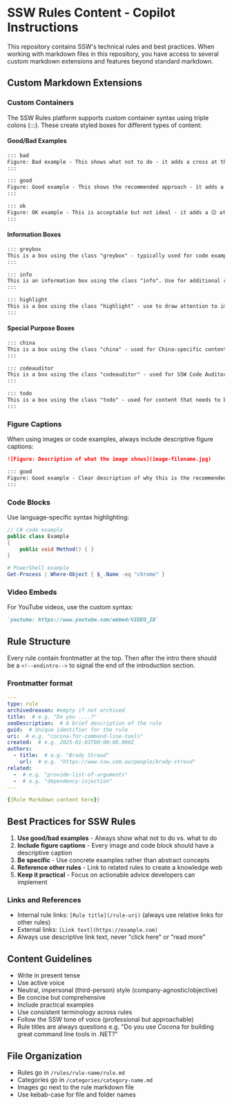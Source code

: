 # SSW Rules Content - Copilot Instructions

This repository contains SSW's technical rules and best practices. When working with markdown files in this repository, you have access to several custom markdown extensions and features beyond standard markdown.

## Custom Markdown Extensions

### Custom Containers

The SSW Rules platform supports custom container syntax using triple colons (:::). These create styled boxes for different types of content:

#### Good/Bad Examples
```markdown
::: bad
Figure: Bad example - This shows what not to do - it adds a cross at the start of the line
:::

::: good
Figure: Good example - This shows the recommended approach - it adds a tick at the start of the line
:::

::: ok
Figure: OK example - This is acceptable but not ideal - it adds a 😐 at the start of the line
:::
```

#### Information Boxes
```markdown
::: greybox
This is a box using the class "greybox" - typically used for code examples or quotes.
:::

::: info
This is an information box using the class "info". Use for additional context or tips.
:::

::: highlight
This is a box using the class "highlight" - use to draw attention to important content.
:::
```

#### Special Purpose Boxes
```markdown
::: china
This is a box using the class "china" - used for China-specific content or variations.
:::

::: codeauditor
This is a box using the class "codeauditor" - used for SSW Code Auditor related content.
:::

::: todo
This is a box using the class "todo" - used for content that needs to be completed or updated.
:::
```

### Figure Captions

When using images or code examples, always include descriptive figure captions:

```markdown
![Figure: Description of what the image shows](image-filename.jpg)

::: good
Figure: Good example - Clear description of why this is the recommended approach
:::
```

### Code Blocks

Use language-specific syntax highlighting:

```csharp
// C# code example
public class Example
{
    public void Method() { }
}
```

```powershell
# PowerShell example
Get-Process | Where-Object { $_.Name -eq "chrome" }
```

### Video Embeds

For YouTube videos, use the custom syntax:
```markdown
`youtube: https://www.youtube.com/embed/VIDEO_ID`
```


## Rule Structure

Every rule contain frontmatter at the top.
Then after the intro there should be a `<!--endintro-->` to signal the end of the introduction section.

### Frontmatter format
```yaml
---
type: rule
archivedreason: #empty if not archived
title:  # e.g. "Do you ....?"
seoDescription:  # A brief description of the rule
guid:  # Unique identifier for the rule
uri:  # e.g. "cocona-for-command-line-tools"
created:  # e.g. 2025-01-03T00:00:00.000Z
authors: 
  - title:  # e.g. "Brady Stroud"
    url:  # e.g. "https://www.ssw.com.au/people/brady-stroud"
related: 
  -  # e.g. "provide-list-of-arguments"
  -  # e.g. "dependency-injection"
---

{{Rule Markdown content here}}
```


## Best Practices for SSW Rules

1. **Use good/bad examples** - Always show what not to do vs. what to do
2. **Include figure captions** - Every image and code block should have a descriptive caption
3. **Be specific** - Use concrete examples rather than abstract concepts
4. **Reference other rules** - Link to related rules to create a knowledge web
5. **Keep it practical** - Focus on actionable advice developers can implement

### Links and References

- Internal rule links: `[Rule title](/rule-uri)` (always use relative links for other rules)
- External links: `[Link text](https://example.com)`
- Always use descriptive link text, never "click here" or "read more"

## Content Guidelines

- Write in present tense
- Use active voice
- Neutral, impersonal (third-person) style (company-agnostic/objective)
- Be concise but comprehensive
- Include practical examples
- Use consistent terminology across rules
- Follow the SSW tone of voice (professional but approachable)
- Rule titles are always questions e.g. "Do you use Cocona for building great command line tools in .NET?"

## File Organization

- Rules go in `/rules/rule-name/rule.md`
- Categories go in `/categories/category-name.md`
- Images go next to the rule markdown file
- Use kebab-case for file and folder names
